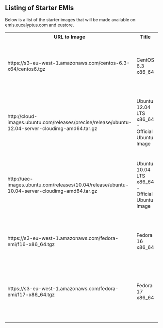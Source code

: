 ## Listing of Starter EMIs

Below is a list of the starter images that will be made available on emis.eucalyptus.com and eustore. 

<table>
    <tr>
       <th>URL to Image</th>
       <th>Title</th>
       <th>Owner</th>
       <th>Notes</th>
    </tr>
    <tr>
       <td>https://s3-eu-west-1.amazonaws.com/centos-6.3-x64/centos6.tgz</td>
       <td>CentOS 6.3 x86_64</td>
       <td>Olivier Renault - olivier.renault@eucalyptus.com</td>
       <td>SELinux / iptables disabled. Root disk of 4.5G. Root user enable. It works w/ kexec kernel ( default kernel is provided as part of tar ).</td>
    </tr>
    <tr>
       <td>http://cloud-images.ubuntu.com/releases/precise/release/ubuntu-12.04-server-cloudimg-amd64.tar.gz</td>
       <td>Ubuntu 12.04 LTS x86_64 - Official Ubuntu Image</td>
       <td>Tom Ellis - tom.ellis@eucalyptus.com</td>
       <td>Latest official Ubuntu image from cloud-images.ubuntu.com (if we use this link, it'll always pull the latest version of the image as they get updated frequently)</td>
    </tr>
    <tr>
       <td>http://uec-images.ubuntu.com/releases/10.04/release/ubuntu-10.04-server-cloudimg-amd64.tar.gz</td>
       <td>Ubuntu 10.04 LTS x86_64 - Official Ubuntu Image</td>
       <td>Tom Ellis - tom.ellis@eucalyptus.com</td>
       <td>Latest official Ubuntu image from cloud-images.ubuntu.com (if we use this link, it'll always pull the latest version of the image as they get updated frequently)</td>
    </tr>
    </tr>
    <tr>
       <td>https://s3-eu-west-1.amazonaws.com/fedora-emi/f16-x86_64.tgz</td>
       <td>Fedora 16 x86_64</td>
       <td>Olivier Renault - olivier.renault@eucalyptus.com</td>
       <td>SELinux / iptables disabled. Root disk of 4.5G. Root user enabled. It works w/ kexec kernel ( default kernel is provided as part of tar )</td>
    </tr>
    <tr>
       <td>https://s3-eu-west-1.amazonaws.com/fedora-emi/f17-x86_64.tgz</td>
       <td>Fedora 17 x86_64</td>
       <td>Olivier Renault - olivier.renault@eucalyptus.com</td>
       <td>SELinux / iptables disabled. Root disk of 4.5G. Root user enabled. It works w/ kexec kernel ( default kernel is provided as part of tar )</td>
    </tr>
    <tr>
       <td></td>
       <td></td>
       <td></td>
       <td></td>
    </tr>
    <tr>
       <td></td>
       <td></td>
       <td></td>
       <td></td>
    </tr>
    <tr>
       <td></td>
       <td></td>
       <td></td>
       <td></td>
    </tr>
</table>